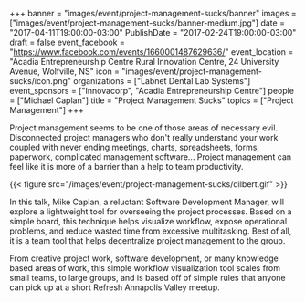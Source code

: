 +++
banner = "images/event/project-management-sucks/banner"
images = ["images/event/project-management-sucks/banner-medium.jpg"]
date = "2017-04-11T19:00:00-03:00"
PublishDate = "2017-02-24T19:00:00-03:00"
draft = false
event_facebook = "https://www.facebook.com/events/1660001487629636/"
event_location = "Acadia Entrepreneurship Centre Rural Innovation Centre, 24 University Avenue, Wolfville, NS"
icon = "images/event/project-management-sucks/icon.png"
organizations = ["Labnet Dental Lab Systems"]
event_sponsors = ["Innovacorp", "Acadia Entrepreneurship Centre"]
people = ["Michael Caplan"]
title = "Project Management Sucks"
topics = ["Project Management"]
+++

Project management seems to be one of those areas of necessary evil. Disconnected project managers who don't really understand your work coupled with never ending meetings, charts, spreadsheets, forms, paperwork, complicated management software...  Project management can feel like it is more of a barrier than a help to team productivity.

{{< figure src="/images/event/project-management-sucks/dilbert.gif" >}}

In this talk, Mike Caplan, a reluctant Software Development Manager, will explore a lightweight tool for overseeing the project processes.  Based on a simple board, this technique helps visualize workflow, expose operational problems, and reduce wasted time from excessive multitasking.  Best of all, it is a team tool that helps decentralize project management to the group.

From creative project work, software development, or many knowledge based areas of work, this simple workflow visualization tool scales from small teams, to large groups, and is based off of simple rules that anyone can pick up at a short Refresh Annapolis Valley meetup.
